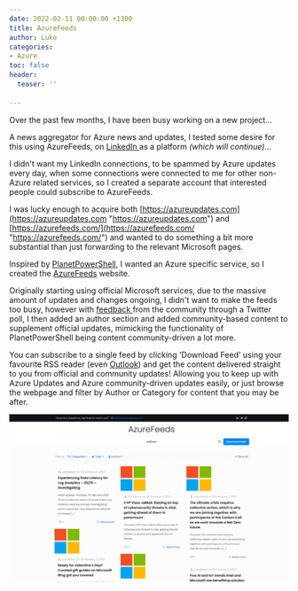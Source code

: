 ```yaml
---
date: 2022-02-11 00:00:00 +1300
title: AzureFeeds
author: Luke
categories:
- Azure
toc: false
header:
  teaser: ''

---
```

Over the past few months, I have been busy working on a new project...

A news aggregator for Azure news and updates, I tested some desire for this using AzureFeeds, on [LinkedIn ](https://www.linkedin.com/in/azure-feeds-709457212/recent-activity/ "Azure Feeds - Linkedin")as a platform _(which will continue)..._

I didn't want my LinkedIn connections, to be spammed by Azure updates every day, when some connections were connected to me for other non-Azure related services, so I created a separate account that interested people could subscribe to AzureFeeds.

I was lucky enough to acquire both [https://azureupdates.com](https://azureupdates.com "https://azureupdates.com") and [https://azurefeeds.com/](https://azurefeeds.com/ "https://azurefeeds.com/") and wanted to do something a bit more substantial than just forwarding to the relevant Microsoft pages.

Inspired by [PlanetPowerShell](https://www.planetpowershell.com/ "Planet PowerShell"), I wanted an Azure specific service, so I created the [AzureFeeds](https://azurefeeds.com/ "Azure Feeds") website.

Originally starting using official Microsoft services, due to the massive amount of updates and changes ongoing, I didn't want to make the feeds too busy, however with [feedback ](https://twitter.com/lukemurraynz/status/1491139604879388673 "Twitter - Community or nah?")from the community through a Twitter poll, I then added an author section and added community-based content to supplement official updates, mimicking the functionality of PlanetPowerShell being content community-driven a lot more.

You can subscribe to a single feed by clicking 'Download Feed' using your favourite RSS reader (even [Outlook](https://support.microsoft.com/en-us/office/what-are-rss-feeds-e8aaebc3-a0a7-40cd-9e10-88f9c1e74b97 " What are RSS feeds?")) and get the content delivered straight to you from official and community updates! Allowing you to keep up with Azure Updates and Azure community-driven updates easily, or just browse the webpage and filter by Author or Category for content that you may be after.

![](/uploads/azure-feeds-keep-up-to-date-with-the-ever-changing-and-evolving-microsoft-azur.png)